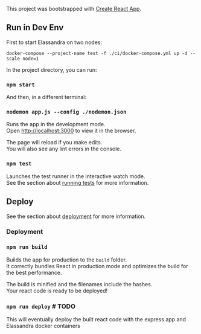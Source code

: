 This project was bootstrapped with [Create React App](https://github.com/facebook/create-react-app).

## Run in Dev Env

First to start Elassandra on two nodes: 
```
docker-compose --project-name test -f ./ci/docker-compose.yml up -d --scale node=1
```

In the project directory, you can run:

### `npm start`

And then, in a different terminal: 
### `nodemon app.js --config ./nodemon.json`

Runs the app in the development mode.<br />
Open [http://localhost:3000](http://localhost:3000) to view it in the browser.

The page will reload if you make edits.<br />
You will also see any lint errors in the console.

### `npm test`

Launches the test runner in the interactive watch mode.<br />
See the section about [running tests](https://facebook.github.io/create-react-app/docs/running-tests) for more information.

## Deploy
See the section about [deployment](https://facebook.github.io/create-react-app/docs/deployment) for more information.

### Deployment

### `npm run build`

Builds the app for production to the `build` folder.<br />
It correctly bundles React in production mode and optimizes the build for the best performance.

The build is minified and the filenames include the hashes.<br />
Your react code is ready to be deployed!

### `npm run deploy` # TODO

This will eventually deploy the built react code with the express app and Elassandra docker containers
